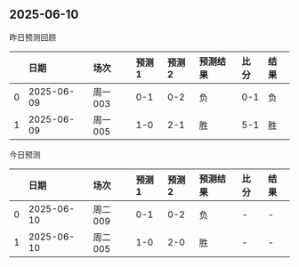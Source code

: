 

 ## 2025-06-10

昨日预测回顾

|    | 日期         | 场次    | 预测1   | 预测2   | 预测结果   | 比分   | 结果   |
|---:|:-----------|:------|:------|:------|:-------|:-----|:-----|
|  0 | 2025-06-09 | 周一003 | 0-1   | 0-2   | 负      | 0-1  | 负    |
|  1 | 2025-06-09 | 周一005 | 1-0   | 2-1   | 胜      | 5-1  | 胜    |

今日预测

|    | 日期         | 场次    | 预测1   | 预测2   | 预测结果   | 比分   | 结果   |
|---:|:-----------|:------|:------|:------|:-------|:-----|:-----|
|  0 | 2025-06-10 | 周二009 | 0-1   | 0-2   | 负      | -    | -    |
|  1 | 2025-06-10 | 周二005 | 1-0   | 2-0   | 胜      | -    | -    |